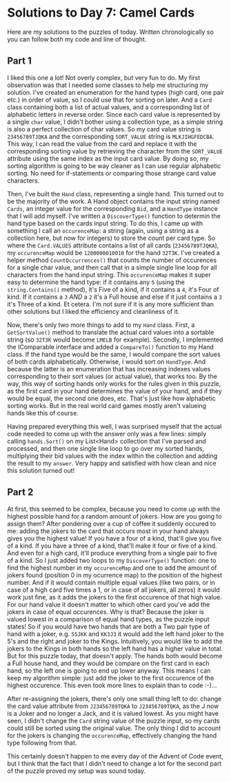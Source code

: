 # Solutions to Day 7: Camel Cards

Here are my solutions to the puzzles of today. Written chronologically so you can follow both my code and line of thought.

## Part 1

I liked this one a lot! Not overly complex, but very fun to do. My first observation was that I needed some classes to help me structuring my solution. I've created an enumeration for the hand types (high card, one pair etc.) in order of value, so I could use that for sorting on later. And a `Card` class containing both a list of actual values, and a corresponding list of alphabetic letters in reverse order. Since each card value is represented by a single `char` value, I didn't bother using a collection type, as a simple string is also a perfect collection of char values. So my card value string is `23456789TJQKA` and the corresponding `SORT_VALUE` string is `MLKJIHGFEDCBA`. This way, I can read the value from the card and replace it with the corresponding sorting value by retrieving the character from the `SORT_VALUE` attribute using the same index as the input card value. By doing so, my sorting algorithm is going to be way cleaner as I can use regular alphabetic sorting. No need for if-statements or comparing those strange card value characters.

Then, I've built the `Hand` class, representing a single hand. This turned out to be the majority of the work. A Hand object contains the input string named `Cards`, an integer value for the corresponding `Bid`, and a `HandType` instance that I will add myself. I've written a `DiscoverType()` function to determin the hand type based on the cards input string. To do this, I came up with something I call an `occurenceMap`: a string (again, using a string as a collection here, but now for integers) to store the count per card type. So where the `Card.VALUES` attribute contains a list of all cards (`23456789TJQKA`), my `occurenceMap` would be `1200000010010` for the hand `32T3K`. I've created a helper method `CountOccurrences()` that counts the number of occurences for a single char value, and then call that in a simple single line loop for all characters from the hand input string. This `occurenceMap` makes it super easy to determine the hand type: if it contains any `5` (using the `string.Contains()` method), it's Five of a kind, if it contains a `4`, it's Four of kind. If it contains a `3` *AND* a `2` it's a Full house and else if it just contains a `3` it's Three of a kind. Et cetera. I'm not sure if it is any more sufficient than other solutions but I liked the efficiency and cleanliness of it.

Now, there's only two more things to add to my `Hand` class. First, a `GetSortValue()` method to translate the actual card values into a sortable string (so `32T3K` would become `LMELB` for example). Secondly, I implemented the IComparable interface and added a `CompareTo()` function to my Hand class. If the hand type would be the same, I would compare the sort values of both cards alphabetically. Otherwise, I would sort on `HandType`. And because the latter is an enumeration that has increasing indexes values corresponding to their sort values (or actual value), that works too. By the way, this way of sorting hands only works for the rules given in this puzzle, as the first card in your hand determines the value of your hand, and if they would be equal, the second one does, etc. That's just like how alphabetic sorting works. But in the real world card games mostly aren't valueing hands like this of course.

Having prepared everything this well, I was surprised myself that the actual code needed to come up with the answer only was a few lines: simply calling `hands.Sort()` on my List\<Hand> collection that I've parsed and processed, and then one single line loop to go over my sorted hands, multiplying their bid values with the index within the collection and adding the result to my `answer`. Very happy and satisfied with how clean and nice this solution turned out!

## Part 2

At first, this seemed to be complex, because you need to come up with the highest possible hand for a random amount of jokers. How are you going to assign them? After pondering over a cup of coffee it suddenly occured to me: adding the jokers to the card that occurs most in your hand always gives you the highest value! If you have a four of a kind, that'll give you five of a kind. If you have a three of a kind, that'll make it four or five of a kind. And even for a high card, it'll produce everything from a single pair to five of a kind. So I just added two loops to my `DiscoverType()` function: one to find the highest number in my `occurenceMap` and one to add the amount of jokers found (position 0 in my ocurrence map) to the position of the highest number. And if it would contain multiple equal values (like two pairs, or in case of a high card five times a 1, or in case of all jokers, all zeros) it would work just fine, as it adds the jokers to the first occurence of that high value. For our hand value it doesn't matter to which other card you've add the jokers in case of equal occurences. Why is that? Because the joker is valued lowest in a comparison of equal hand types, as the puzzle input states! So if you would have two hands that are both a Two pair type of hand with a joker, e.g. `55JKK` and `KK3J3` it would add the left hand joker to the 5's and the right and joker to the Kings. Intuitively, you would like to add the jokers to the Kings in both hands so the left hand has a higher value in total. But for this puzzle today, that doesn't apply. The hands both would become a Full house hand, and they would be compare on the first card in each hand, so the left one is going to end up lower anyway. This means I can keep my algorithm simple: just add the joker to the first occurence of the highest occurence. This even took more lines to explain than to code :-)...

After re-assigning the jokers, there's only one small thing left to do: change the card value attribute from `J23456789TQKA` to `J23456789TQKA`, as the J now is a Joker and no longer a Jack, and it is valued lowest. As you might have seen, I didn't change the `Card` string value of the puzzle input, so my cards could still be sorted using the original value. The only thing I did to account for the jokers is changing the `occurenceMap`, effectively changing the hand type following from that.

This certainly doesn't happen to me every day of the Advent of Code event, but I think that the fact that I didn't need to change a lot for the second part of the puzzle proved my setup was sound today.
